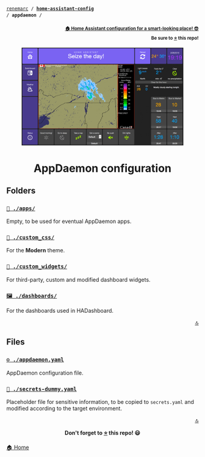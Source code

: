 <!-- Header -->
[link-profile]:https://github.com/renemarc
[link-repo]:https://github.com/renemarc/home-assistant-config

<a name="top"></a>
<code>[renemarc][link-profile] / **[home-assistant-config][link-repo]** / **appdaemon** /</code>

<p align="right"><sub><strong><a href="https://github.com/renemarc/home-assistant-config">🏠 Home Assistant configuration for a smart-looking place! 😎</a><br>Be sure to <a href="#" title="star">⭐️</a> this repo!</strong></sub></p>

<!-- Hero -->
<figure>
    <div align="center">
        <a href="#-dashboards" title="Dashboards"><img src="../www/screenshots/dashboard-all.gif" alt="Dashboards in rotation"></a>
    </div>
</figure>

<h1 align="center">AppDaemon configuration</h1>

## Folders

### [`📂 ./apps/`](apps)

Empty, to be used for eventual AppDaemon apps.

### [`🌈 ./custom_css/`](custom_css/modern)

For the **Modern** theme.

### [`🔘 ./custom_widgets/`](custom_widgets)

For third-party, custom and modified dashboard widgets.

### [`🖼 ./dashboards/`](dashboards)

For the dashboards used in HADashboard.

<p align="right"><a href="#top" title="Back to top">🔝</a></p>

## Files

### [`⚙️ ./appdaemon.yaml`](appdaemon.yaml)

AppDaemon configuration file.

### [`🔑 ./secrets-dummy.yaml`](secrets-dummy.yaml)

Placeholder file for sensitive information, to be copied to `secrets.yaml` and modified according to the target environment.

<!-- Footer -->
<p align="right"><a href="#top" title="Back to top">🔝</a></p>

<p align="center"><strong>Don't forget to <a href="#" title="star">⭐️</a> this repo! 😃</strong></p>

[🏠 Home][link-repo]
